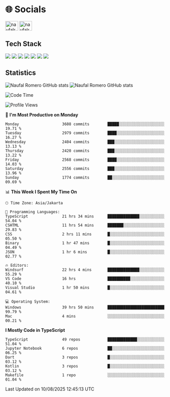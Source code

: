 <h1 align="">🌐 Socials</h1>
<p align="left">
<a href="https://linkedin.com/in/naufal-romero-putra-pratama-9ab816177/" target="blank"><img align="center" src="https://raw.githubusercontent.com/rahuldkjain/github-profile-readme-generator/master/src/images/icons/Social/linked-in-alt.svg" alt="naufalromero" height="30" width="40" /></a>
<a href="https://instagram.com/naufalromero" target="blank"><img align="center" src="https://raw.githubusercontent.com/rahuldkjain/github-profile-readme-generator/master/src/images/icons/Social/instagram.svg" alt="naufalromero" height="30" width="40" /></a>
</p>


<h2 align="">Tech Stack</h2>
<div align="">
  <img src="https://img.shields.io/badge/next.js-000000?style=for-the-badge&logo=nextdotjs&logoColor=white"/>
 <img src="https://img.shields.io/badge/typescript-%23007ACC.svg?style=for-the-badge&logo=typescript&logoColor=white"/>
 <img src="https://img.shields.io/badge/react-%2320232a.svg?style=for-the-badge&logo=react&logoColor=%2361DAFB"/>
 <img src="https://img.shields.io/badge/tailwindcss-%2338B2AC.svg?style=for-the-badge&logo=tailwind-css&logoColor=white"/>
 <img src="https://img.shields.io/badge/Prisma-3982CE?style=for-the-badge&logo=Prisma&logoColor=white"/>
 <img src="https://img.shields.io/badge/javascript-%23323330.svg?style=for-the-badge&logo=javascript&logoColor=%23F7DF1E"/>
 <img src="https://img.shields.io/badge/java-%23ED8B00.svg?style=for-the-badge&logo=openjdk&logoColor=white"/>
</div>


<h2 align="">Statistics</h2>
<div align="">
<img src="https://github-readme-stats-xi-nine-74.vercel.app/api?username=romves&show_icons=true&theme=tokyonight&include_all_commits=true&count_private=true" alt="Naufal Romero GitHub stats"/>
<img src="https://github-readme-stats-xi-nine-74.vercel.app/api/top-langs/?username=romves&theme=tokyonight&hide_border=false&include_all_commits=true&count_private=true&layout=compact" alt="Naufal Romero GitHub stats"/>
</div>

<!--START_SECTION:waka-->
![Code Time](http://img.shields.io/badge/Code%20Time-2%2C751%20hrs%2032%20mins-blue)

![Profile Views](http://img.shields.io/badge/Profile%20Views-0-blue)

📅 **I'm Most Productive on Monday** 

```text
Monday                   3608 commits        █████░░░░░░░░░░░░░░░░░░░░   19.71 % 
Tuesday                  2979 commits        ████░░░░░░░░░░░░░░░░░░░░░   16.27 % 
Wednesday                2404 commits        ███░░░░░░░░░░░░░░░░░░░░░░   13.13 % 
Thursday                 2420 commits        ███░░░░░░░░░░░░░░░░░░░░░░   13.22 % 
Friday                   2568 commits        ████░░░░░░░░░░░░░░░░░░░░░   14.03 % 
Saturday                 2556 commits        ███░░░░░░░░░░░░░░░░░░░░░░   13.96 % 
Sunday                   1774 commits        ██░░░░░░░░░░░░░░░░░░░░░░░   09.69 % 
```


📊 **This Week I Spent My Time On** 

```text
🕑︎ Time Zone: Asia/Jakarta

💬 Programming Languages: 
TypeScript               21 hrs 34 mins      ██████████████░░░░░░░░░░░   54.04 % 
CSHTML                   11 hrs 54 mins      ███████░░░░░░░░░░░░░░░░░░   29.83 % 
CSS                      2 hrs 11 mins       █░░░░░░░░░░░░░░░░░░░░░░░░   05.50 % 
Binary                   1 hr 47 mins        █░░░░░░░░░░░░░░░░░░░░░░░░   04.49 % 
JSON                     1 hr 6 mins         █░░░░░░░░░░░░░░░░░░░░░░░░   02.77 % 

🔥 Editors: 
Windsurf                 22 hrs 4 mins       ██████████████░░░░░░░░░░░   55.29 % 
VS Code                  16 hrs              ██████████░░░░░░░░░░░░░░░   40.10 % 
Visual Studio            1 hr 50 mins        █░░░░░░░░░░░░░░░░░░░░░░░░   04.61 % 

💻 Operating System: 
Windows                  39 hrs 50 mins      █████████████████████████   99.79 % 
Mac                      4 mins              ░░░░░░░░░░░░░░░░░░░░░░░░░   00.21 % 
```

**I Mostly Code in TypeScript** 

```text
TypeScript               49 repos            █████████████░░░░░░░░░░░░   51.04 % 
Jupyter Notebook         6 repos             ██░░░░░░░░░░░░░░░░░░░░░░░   06.25 % 
Dart                     3 repos             █░░░░░░░░░░░░░░░░░░░░░░░░   03.12 % 
Kotlin                   3 repos             █░░░░░░░░░░░░░░░░░░░░░░░░   03.12 % 
Makefile                 1 repo              ░░░░░░░░░░░░░░░░░░░░░░░░░   01.04 % 
```




 Last Updated on 10/08/2025 12:45:13 UTC
<!--END_SECTION:waka-->
